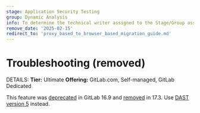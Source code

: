 ```yaml
---
stage: Application Security Testing
group: Dynamic Analysis
info: To determine the technical writer assigned to the Stage/Group associated with this page, see https://handbook.gitlab.com/handbook/product/ux/technical-writing/#assignments
remove_date: '2025-02-15'
redirect_to: 'proxy_based_to_browser_based_migration_guide.md'
---
```


# Troubleshooting (removed)

DETAILS:
**Tier:** Ultimate
**Offering:** GitLab.com, Self-managed, GitLab Dedicated

This feature was [deprecated](https://gitlab.com/gitlab-org/gitlab/-/issues/430966) in GitLab 16.9
and [removed](https://gitlab.com/groups/gitlab-org/-/epics/11986) in 17.3.
Use [DAST version 5](proxy_based_to_browser_based_migration_guide.md) instead.
